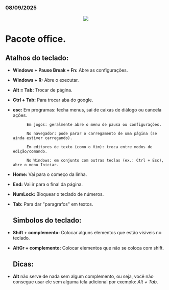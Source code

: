 ### 08/09/2025

<p align="center">
 <img src="https://readme-typing-svg.herokuapp.com/?color=FFBBFF&size=22&center=true&vCenter=true&lines=Bons+estudos+Thamy+e+Steffany+💕!" />
</p>

# Pacote office.

## Atalhos do teclado:

- **Windows + Pause Break + Fn:** Abre as configurações.
- **Windows + R:** Abre o executar.
- **Alt = Tab:** Trocar de página.
- **Ctrl + Tab:** Para trocar aba do google.

- **esc:** Em programas: fecha menus, sai de caixas de diálogo ou cancela ações.

            Em jogos: geralmente abre o menu de pausa ou configurações.

            No navegador: pode parar o carregamento de uma página (se ainda estiver carregando).

            Em editores de texto (como o Vim): troca entre modos de edição/comando.

            No Windows: em conjunto com outras teclas (ex.: Ctrl + Esc), abre o menu Iniciar.

- **Home:** Vai para o começo da linha.
- **End:** Vai ir para o final da página.
- **NumLock:** Bloquear o teclado de números.
- **Tab:** Para dar "paragrafos" em textos.

   ## Simbolos do teclado:

- **Shift + complemento:** Colocar alguns elementos que estão visiveis no teclado.
- **AltGr + complemento:** Colocar elementos que não se coloca com shift. 

   ## Dicas:

- **Alt** não serve de nada sem algum complemento, ou seja, você não consegue usar ele sem alguma tcla adicional por exemplo: *Alt + Tab*.